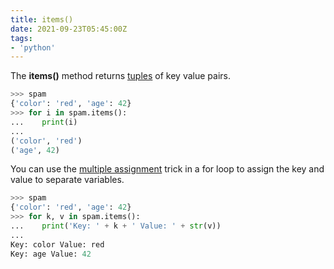 ```yaml
---
title: items()
date: 2021-09-23T05:45:00Z
tags:
- 'python'
---
```


The **items()** method returns [tuples](20210916052220-tuple.md) of key value
pairs.

```python
>>> spam
{'color': 'red', 'age': 42}
>>> for i in spam.items():
...    print(i)
...
('color', 'red')
('age', 42)
```

You can use the [multiple assignment](20210915064625-multiple-assignment-trick.md)
trick in a for loop to assign the key and value to separate variables.

```python
>>> spam
{'color': 'red', 'age': 42}
>>> for k, v in spam.items():
...    print('Key: ' + k + ' Value: ' + str(v))
...
Key: color Value: red
Key: age Value: 42
```
